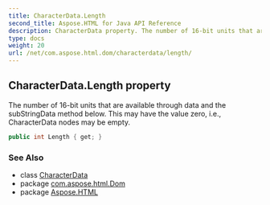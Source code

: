 ```yaml
---
title: CharacterData.Length
second_title: Aspose.HTML for Java API Reference
description: CharacterData property. The number of 16-bit units that are available through data and the subStringData method below. This may have the value zero i.e. CharacterData nodes may be empty
type: docs
weight: 20
url: /net/com.aspose.html.dom/characterdata/length/
---
```

## CharacterData.Length property

The number of 16-bit units that are available through data and the subStringData method below. This may have the value zero, i.e., CharacterData nodes may be empty.

```java
public int Length { get; }
```

### See Also

* class [CharacterData](../)
* package [com.aspose.html.Dom](../../characterdata/)
* package [Aspose.HTML](../../../)
